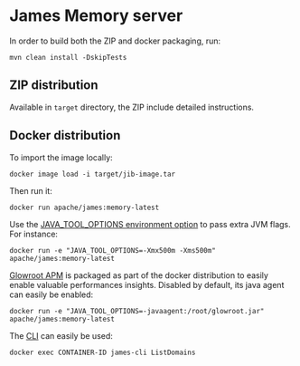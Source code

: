 # James Memory server

In order to build both the ZIP and docker packaging, run:

```
mvn clean install -DskipTests
```

## ZIP distribution

Available in `target` directory, the ZIP include detailed instructions.

## Docker distribution

To import the image locally:

```
docker image load -i target/jib-image.tar
```

Then run it:

```
docker run apache/james:memory-latest
```

Use the [JAVA_TOOL_OPTIONS environment option](https://github.com/GoogleContainerTools/jib/blob/master/docs/faq.md#jvm-flags) 
to pass extra JVM flags. For instance:

```
docker run -e "JAVA_TOOL_OPTIONS=-Xmx500m -Xms500m" apache/james:memory-latest
```

[Glowroot APM](https://glowroot.org/) is packaged as part of the docker distribution to easily enable valuable performances insights.
Disabled by default, its java agent can easily be enabled:

```
docker run -e "JAVA_TOOL_OPTIONS=-javaagent:/root/glowroot.jar" apache/james:memory-latest
```
The [CLI](https://james.apache.org/server/manage-cli.html) can easily be used:

```
docker exec CONTAINER-ID james-cli ListDomains
```